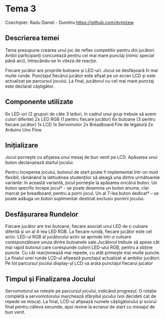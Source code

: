 
# Tema 3
Coechipier: Radu Daniel - Dumitru https://github.com/dvmizew

## Descrierea temei
Tema presupune crearea unui joc de reflex competitiv pentru doi jucători. Ambii participanți concurează pentru cel mai mare punctaj (nimic special până aici), întrecându-se în viteza de reacție.

Fiecare jucător are propriile butoane și LED-uri.
Jocul se desfășoară în mai multe runde.
Punctajul fiecărui jucător este afișat pe un ecran LCD și este actualizat pe parcursul jocului.
La final, jucătorul cu cel mai mare punctaj este declarat câștigător.

## Componente utilizate
6x LED-uri (2 grupuri de câte 3 leduri, în cadrul unui grup trebuie să avem culori diferite)
2x LED RGB (1 pentru fiecare jucător)
6x butoane (3 pentru fiecare jucător)
1x LCD
1x Servomotor
2x Breadboard
Fire de legatură
2x Arduino Uno
Flow

## Inițializare
Jocul pornește cu afișarea unui mesaj de bun venit pe LCD. Apăsarea unui buton declanșează startul jocului.

Pentru începerea jocului, butonul de start poate fi implementat într-un mod flexibil, rămânând la latitudinea studenților să aleagă una dintre următoarele variante: în această variantă, jocul pornește la apăsarea oricărui buton. Un buton specific începe jocul* - se poate desemna un buton anume, clar marcat pe breadboard, pentru a porni jocul. Un al 7-lea buton dedicat* – se poate adăuga un buton suplimentar destinat exclusiv pornirii jocului.

## Desfășurarea Rundelor
Fiecare jucător are trei butoane, fiecare asociat unui LED de o culoare diferită și un al 4-lea LED RGB. La fiecare rundă, fiecare jucător este cel activ. LED-ul RGB al jucătorului activ se aprinde într-o culoare corespunzătoare unuia dintre butoanele sale.Jucătorul trebuie să apese cât mai rapid butonul care corespunde culorii LED-ului RGB, pentru a obține puncte. Cu cât reacționează mai repede, cu atât primește mai multe puncte. La finalul unei runde LCD-ul afișează punctajul actualizat al ambilor jucători. Pe tot parcursul jocului display-ul LCD va arata punctajul fiecarui jucator

## Timpul și Finalizarea Jocului
Servomotorul se rotește pe parcursul jocului, indicând progresul. O rotație completă a servomotorului marchează sfârșitul jocului (voi decideti cat de repede se misca). La final, LCD-ul afișează numele câștigătorului și scorul final pentru câteva secunde, apoi revine la ecranul de start cu mesajul de bun venit.
